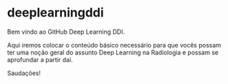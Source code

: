 # deeplearningddi

Bem vindo ao GitHub Deep Learning DDI.

Aqui iremos colocar o conteúdo básico necessário para que vocês possam ter uma noção geral do assunto Deep Learning na Radiologia e possam se aprofundar a partir daí.

Saudações!
